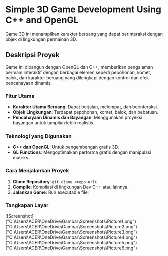 # Simple 3D Game Development Using C++ and OpenGL

Game 3D ini menampilkan karakter beruang yang dapat berinteraksi dengan objek di lingkungan permainan 3D.

## Deskripsi Proyek
Game ini dibangun dengan OpenGL dan C++, memberikan pengalaman bermain interaktif dengan berbagai elemen seperti pepohonan, komet, balok, dan karakter beruang yang dilengkapi dengan kontrol dan efek pencahayaan dinamis.

### Fitur Utama
- **Karakter Utama Beruang**: Dapat berjalan, melompat, dan berinteraksi.
- **Objek Lingkungan**: Terdapat pepohonan, komet, balok, dan bebatuan.
- **Pencahayaan Dinamis dan Bayangan**: Menggunakan proyeksi bayangan untuk tampilan lebih realistis.

### Teknologi yang Digunakan
- **C++ dan OpenGL**: Untuk pengembangan grafis 3D.
- **GL Functions**: Mengoptimalkan performa grafis dengan manipulasi matriks.

### Cara Menjalankan Proyek
1. **Clone Repository**: `git clone <repo-url>`
2. **Compile**: Kompilasi di lingkungan Dev C++ atau lainnya.
3. **Jalankan Game**: Run executable file.

### Tangkapan Layar
![Screenshot]
("C:\Users\ACER\OneDrive\Gambar\Screenshots\Picture1.png")
("C:\Users\ACER\OneDrive\Gambar\Screenshots\Picture2.png")
("C:\Users\ACER\OneDrive\Gambar\Screenshots\Picture3.png")
("C:\Users\ACER\OneDrive\Gambar\Screenshots\Picture4.png")
("C:\Users\ACER\OneDrive\Gambar\Screenshots\Picture5.png")
("C:\Users\ACER\OneDrive\Gambar\Screenshots\Picture6.png")
